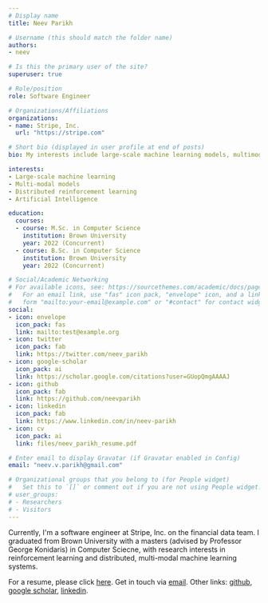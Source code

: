 ```yaml
---
# Display name
title: Neev Parikh

# Username (this should match the folder name)
authors:
- neev

# Is this the primary user of the site?
superuser: true

# Role/position
role: Software Engineer

# Organizations/Affiliations
organizations:
- name: Stripe, Inc.
  url: "https://stripe.com"

# Short bio (displayed in user profile at end of posts)
bio: My interests include large-scale machine learning models, multimodal systems, reinforcement learning, distributed systems.

interests:
- Large-scale machine learning
- Multi-modal models
- Distributed reinforcement learning
- Artificial Intelligence

education:
  courses:
  - course: M.Sc. in Computer Science 
    institution: Brown University
    year: 2022 (Concurrent)
  - course: B.Sc. in Computer Science
    institution: Brown University
    year: 2022 (Concurrent)

# Social/Academic Networking
# For available icons, see: https://sourcethemes.com/academic/docs/page-builder/#icons
#   For an email link, use "fas" icon pack, "envelope" icon, and a link in the
#   form "mailto:your-email@example.com" or "#contact" for contact widget.
social:
- icon: envelope
  icon_pack: fas
  link: mailto:test@example.org
- icon: twitter
  icon_pack: fab
  link: https://twitter.com/neev_parikh
- icon: google-scholar
  icon_pack: ai
  link: https://scholar.google.com/citations?user=GUopQmgAAAAJ
- icon: github
  icon_pack: fab
  link: https://github.com/neevparikh
- icon: linkedin 
  icon_pack: fab
  link: https://www.linkedin.com/in/neev-parikh
- icon: cv
  icon_pack: ai
  link: files/neev_parikh_resume.pdf

# Enter email to display Gravatar (if Gravatar enabled in Config)
email: "neev.v.parikh@gmail.com"

# Organizational groups that you belong to (for People widget)
#   Set this to `[]` or comment out if you are not using People widget.
# user_groups:
# - Researchers
# - Visitors
---
```


Currently, I'm a software engineer at Stripe, Inc. on the financial data team. I graduated from Brown University with a masters (advised by Professor George Konidaris) in Computer Sciecne, with research interests in reinforcement learning and distributed, multi-modal machine learning systems. 

For a resume, please click [here](files/neev_parikh_resume.pdf). Get in touch via [email](mailto:test@example.org). Other links: [github](https://github.com/neevparikh), [google scholar](https://scholar.google.com/citations?user=GUopQmgAAAAJ), [linkedin](https://www.linkedin.com/in/neev-parikh).

